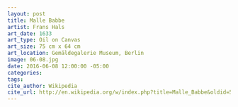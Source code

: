 ```yaml
---
layout: post
title: Malle Babbe
artist: Frans Hals
art_date: 1633
art_type: Oil on Canvas
art_size: 75 cm x 64 cm
art_location: Gemäldegalerie Museum, Berlin
image: 06-08.jpg
date: 2016-06-08 12:00:00 -05:00
categories:
tags:
cite_author: Wikipedia
cite_url: http://en.wikipedia.org/w/index.php?title=Malle_Babbe&oldid=592347759
---
```


